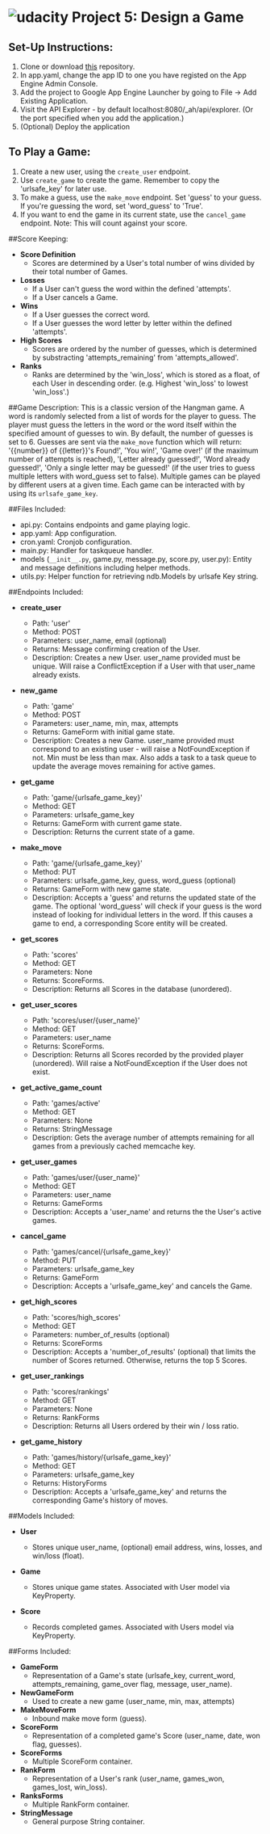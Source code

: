 [logo]: https://udacity.com/favicon.ico "Udacity"
![udacity][logo] Project 5: Design a Game
====================================


## Set-Up Instructions:
1.  Clone or download [this](https://github.com/jslewis90/fsnd-project5) repository.
2.  In app.yaml, change the app ID to one you have registed on the App Engine Admin Console.
3.  Add the project to Google App Engine Launcher by going to File -> Add Existing Application.
4.  Visit the API Explorer - by default localhost:8080/_ah/api/explorer. (Or the port specified
when you add the application.)
5.  (Optional) Deploy the application

## To Play a Game:
1.  Create a new user, using the `create_user` endpoint.
2.  Use `create_game` to create the game. Remember to copy the 'urlsafe_key' for
later use.
3.  To make a guess, use the `make_move` endpoint. Set 'guess' to your guess. If
you're guessing the word, set 'word_guess' to 'True'.
4.  If you want to end the game in its current state, use the `cancel_game`
endpoint. Note: This will count against your score.

##Score Keeping:
 - **Score Definition**
    - Scores are determined by a User's total number of wins divided by their total number of Games.
 - **Losses**
    - If a User can't guess the word within the defined 'attempts'.
    - If a User cancels a Game.
 - **Wins**
    - If a User guesses the correct word.
    - If a User guesses the word letter by letter within the defined 'attempts'.
 - **High Scores**
    - Scores are ordered by the number of guesses, which is determined by substracting 'attempts_remaining' from 'attempts_allowed'.
 - **Ranks**
    - Ranks are determined by the 'win_loss', which is stored as a float, of each User in descending order. (e.g. Highest 'win_loss' to lowest 'win_loss'.)


##Game Description:
This is a classic version of the Hangman game. A word is randomly selected from
a list of words for the player to guess. The player must guess the letters in the
word or the word itself within the specified amount of guesses to win. By default,
the number of guesses is set to 6.
Guesses are sent via the `make_move` function which will return: '{{number}} of
{{letter}}'s Found!', 'You win!', 'Game over!' (if the maximum number of attempts
is reached), 'Letter already guessed!', 'Word already guessed!', 'Only a single
letter may be guessed!' (if the user tries to guess multiple letters with word_guess
set to false).
Multiple games can be played by different users at a given time. Each game can be
interacted with by using its `urlsafe_game_key`.

##Files Included:
 - api.py: Contains endpoints and game playing logic.
 - app.yaml: App configuration.
 - cron.yaml: Cronjob configuration.
 - main.py: Handler for taskqueue handler.
 - models (`__init__.py`, game.py, message.py, score.py, user.py): Entity and message definitions including helper methods.
 - utils.py: Helper function for retrieving ndb.Models by urlsafe Key string.

##Endpoints Included:
 - **create_user**
    - Path: 'user'
    - Method: POST
    - Parameters: user_name, email (optional)
    - Returns: Message confirming creation of the User.
    - Description: Creates a new User. user_name provided must be unique. Will 
    raise a ConflictException if a User with that user_name already exists.
    
 - **new_game**
    - Path: 'game'
    - Method: POST
    - Parameters: user_name, min, max, attempts
    - Returns: GameForm with initial game state.
    - Description: Creates a new Game. user_name provided must correspond to an
    existing user - will raise a NotFoundException if not. Min must be less than
    max. Also adds a task to a task queue to update the average moves remaining
    for active games.
     
 - **get_game**
    - Path: 'game/{urlsafe_game_key}'
    - Method: GET
    - Parameters: urlsafe_game_key
    - Returns: GameForm with current game state.
    - Description: Returns the current state of a game.
    
 - **make_move**
    - Path: 'game/{urlsafe_game_key}'
    - Method: PUT
    - Parameters: urlsafe_game_key, guess, word_guess (optional)
    - Returns: GameForm with new game state.
    - Description: Accepts a 'guess' and returns the updated state of the game.
    The optional 'word_guess' will check if your guess is the word instead of
    looking for individual letters in the word. If this causes a game to end,
    a corresponding Score entity will be created.
    
 - **get_scores**
    - Path: 'scores'
    - Method: GET
    - Parameters: None
    - Returns: ScoreForms.
    - Description: Returns all Scores in the database (unordered).
    
 - **get_user_scores**
    - Path: 'scores/user/{user_name}'
    - Method: GET
    - Parameters: user_name
    - Returns: ScoreForms. 
    - Description: Returns all Scores recorded by the provided player (unordered).
    Will raise a NotFoundException if the User does not exist.
    
 - **get_active_game_count**
    - Path: 'games/active'
    - Method: GET
    - Parameters: None
    - Returns: StringMessage
    - Description: Gets the average number of attempts remaining for all games
    from a previously cached memcache key.

 - **get_user_games**
    - Path: 'games/user/{user_name}'
    - Method: GET
    - Parameters: user_name
    - Returns: GameForms
    - Description: Accepts a 'user_name' and returns the the User's active games.

 - **cancel_game**
    - Path: 'games/cancel/{urlsafe_game_key}'
    - Method: PUT
    - Parameters: urlsafe_game_key
    - Returns: GameForm
    - Description: Accepts a 'urlsafe_game_key' and cancels the Game.

 - **get_high_scores**
    - Path: 'scores/high_scores'
    - Method: GET
    - Parameters: number_of_results (optional)
    - Returns: ScoreForms
    - Description: Accepts a 'number_of_results' (optional) that limits the number of Scores returned. Otherwise, returns the top 5 Scores.

 - **get_user_rankings**
    - Path: 'scores/rankings'
    - Method: GET
    - Parameters: None
    - Returns: RankForms
    - Description: Returns all Users ordered by their win / loss ratio.

 - **get_game_history**
    - Path: 'games/history/{urlsafe_game_key}'
    - Method: GET
    - Parameters: urlsafe_game_key
    - Returns: HistoryForms
    - Description: Accepts a 'urlsafe_game_key' and returns the corresponding Game's history of moves.

##Models Included:
 - **User**
    - Stores unique user_name, (optional) email address, wins, losses, and
    win/loss (float).
    
 - **Game**
    - Stores unique game states. Associated with User model via KeyProperty.
    
 - **Score**
    - Records completed games. Associated with Users model via KeyProperty.
    
##Forms Included:
 - **GameForm**
    - Representation of a Game's state (urlsafe_key, current_word,
    attempts_remaining, game_over flag, message, user_name).
 - **NewGameForm**
    - Used to create a new game (user_name, min, max, attempts)
 - **MakeMoveForm**
    - Inbound make move form (guess).
 - **ScoreForm**
    - Representation of a completed game's Score (user_name, date, won flag,
    guesses).
 - **ScoreForms**
    - Multiple ScoreForm container.
- **RankForm**
    - Representation of a User's rank (user_name, games_won, games_lost,
    win_loss).
 - **RanksForms**
    - Multiple RankForm container.
 - **StringMessage**
    - General purpose String container.
